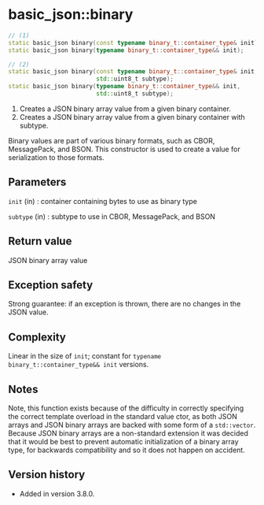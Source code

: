 # basic_json::binary

```cpp
// (1)
static basic_json binary(const typename binary_t::container_type& init);
static basic_json binary(typename binary_t::container_type&& init);

// (2)
static basic_json binary(const typename binary_t::container_type& init,
                         std::uint8_t subtype);
static basic_json binary(typename binary_t::container_type&& init,
                         std::uint8_t subtype);
```

1. Creates a JSON binary array value from a given binary container.
2. Creates a JSON binary array value from a given binary container with subtype.
 
Binary values are part of various binary formats, such as CBOR, MessagePack, and BSON. This constructor is used to
create a value for serialization to those formats.

## Parameters

`init` (in)
:   container containing bytes to use as binary type

`subtype` (in)
:   subtype to use in CBOR, MessagePack, and BSON

## Return value

JSON binary array value

## Exception safety

Strong guarantee: if an exception is thrown, there are no changes in the JSON value.

## Complexity

Linear in the size of `init`; constant for `typename binary_t::container_type&& init` versions.

## Notes

Note, this function exists because of the difficulty in correctly specifying the correct template overload in the
standard value ctor, as both JSON arrays and JSON binary arrays are backed with some form of a `std::vector`. Because
JSON binary arrays are a non-standard extension it was decided that it would be best to prevent automatic initialization
of a binary array type, for backwards compatibility and so it does not happen on accident.

## Version history

- Added in version 3.8.0.
